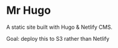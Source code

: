Mr Hugo
=======

A static site built with Hugo & Netlify CMS.

Goal: deploy this to S3 rather than Netlify

